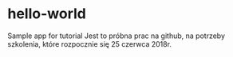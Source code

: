 # hello-world
Sample app for tutorial
Jest to próbna prac na github, na potrzeby szkolenia, które rozpocznie się 25 czerwca 2018r.
